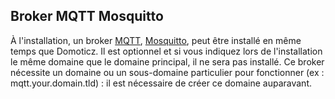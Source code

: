 ## Broker MQTT Mosquitto

À l'installation, un broker [MQTT](https://fr.wikipedia.org/wiki/MQTT), [Mosquitto](https://mosquitto.org/), peut être installé en même temps que Domoticz. Il est optionnel et si vous indiquez lors de l'installation le même domaine que le domaine principal, il ne sera pas installé.
Ce broker nécessite un domaine ou un sous-domaine particulier pour fonctionner (ex : mqtt.your.domain.tld) : il est nécessaire de créer ce domaine auparavant.

